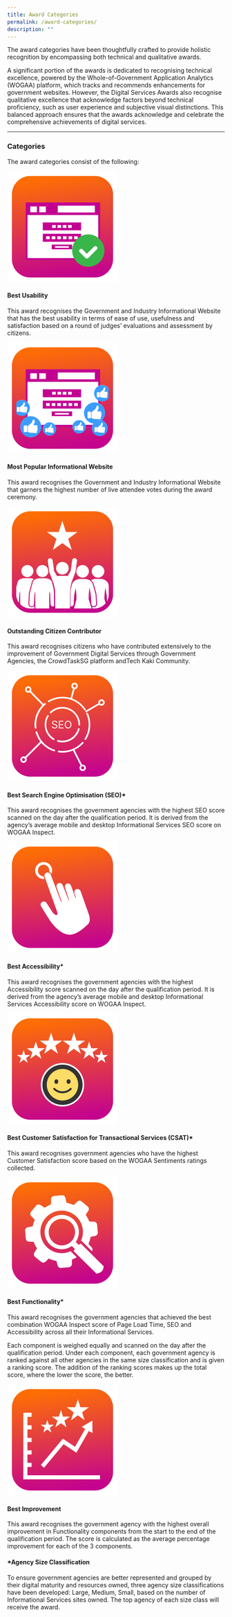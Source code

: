 ```yaml
---
title: Award Categories
permalink: /award-categories/
description: ""
---
```

<style type="text/css">
.content h4 {
    color: #B41E8E;
	font-weight:700;
}
</style>
<p>The award categories have been thoughtfully crafted to provide holistic recognition by encompassing both technical and qualitative awards. </p>
<p>A significant portion of the awards is dedicated to recognising technical excellence, powered by the Whole-of-Government Application Analytics (WOGAA) platform, which tracks and recommends enhancements for government websites. However, the Digital Services Awards also recognise qualitative excellence that acknowledge factors beyond technical proficiency, such as user experience and subjective visual distinctions. This balanced approach ensures that the awards acknowledge and celebrate the comprehensive achievements of digital services.</p>
<hr>
<h3>Categories</h3>
<p>The award categories consist of the following:</p>
<div class="row is-multiline">
  <div class="col is-2"><img alt="" src="/images/icn_usability.svg"></div>
  <div class="col is-10">
    <h4>Best Usability</h4>
    <p>This award recognises the Government and Industry Informational Website that has the best usability in terms of ease of use, usefulness and satisfaction based on a round of judges’ evaluations and assessment by citizens.</p>
  </div>
  <div class="col is-2"><img src="/images/icn_popularis.svg"></div>
  <div class="col is-10">
    <h4>Most Popular Informational Website</h4>
    <p>This award recognises the Government and Industry Informational Website that garners the highest number of live attendee votes during the award ceremony.</p>
  </div>
	<div class="col is-2"><img src="/images/icn_citizen.svg"></div>
  <div class="col is-10">
    <h4>Outstanding Citizen Contributor</h4>
    <p>This award recognises citizens who have contributed extensively to the improvement of Government Digital Services through Government Agencies, the CrowdTaskSG platform andTech Kaki Community.</p>
  </div>
  <div class="col is-2"><img src="/images/icn_seo.svg"></div>
  <div class="col is-10">
    <h4>Best Search Engine Optimisation (SEO)*</h4>
    <p>This award recognises the government agencies with the highest SEO score scanned on the day after the qualification period. It is derived from the agency’s average mobile and desktop Informational Services SEO score on WOGAA Inspect.</p>
  </div>
	<div class="col is-2"><img src="/images/icn_accessibility.svg"></div>
  <div class="col is-10">
    <h4>Best Accessibility*</h4>
    <p>This award recognises the government agencies with the highest Accessibility score scanned on the day after the qualification period. It is derived from the agency’s average mobile and desktop Informational Services Accessibility score on WOGAA Inspect.</p>
  </div>
	<div class="col is-2"><img src="/images/icn_csat.svg"></div>
  <div class="col is-10">
    <h4>Best Customer Satisfaction for Transactional Services (CSAT)*</h4>
    <p>This award recognises government agencies who have the highest Customer Satisfaction score based on the WOGAA Sentiments ratings collected.&nbsp;</p>
  </div>
	<div class="col is-2"><img src="/images/icn_functionality.svg"></div>
  <div class="col is-10">
    <h4>Best Functionality*</h4>
    <p>This award recognises the government agencies that achieved the best combination WOGAA Inspect score of Page Load Time, SEO and Accessibility across all their Informational Services.</p>
    <p>Each component is weighed equally and scanned on the day after the qualification period. Under each component, each government agency is ranked against all other agencies in the same size classification and is given a ranking score. The addition of the ranking scores makes up the total score, where the lower the score, the better.</p>
  </div>
	<div class="col is-2"><img src="/images/icn_improvement.svg"></div>
  <div class="col is-10">
    <h4>Best Improvement</h4>
    <p>This award recognises the government agency with the highest overall improvement in Functionality components from the start to the end of the qualification period. The score is calculated as the average percentage improvement for each of the 3 components.</p>
  </div>
</div>
<h4>*Agency Size Classification</h4>
<p>To ensure government agencies are better represented and grouped by their digital maturity and resources owned, three agency size classifications have been developed: Large, Medium, Small, based on the number of Informational Services sites owned. The top agency of each size class will receive the award.</p>